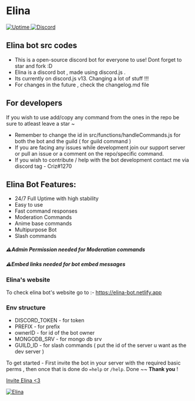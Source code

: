 <p align="center">
            <h1>Elina</h1> </center>
<a href="https://top.gg/bot/842397001954230303">
<img src="https://img.shields.io/uptimerobot/ratio/m790997804-66ac9646a1ea3ae3f97ce201?style=flat-square"
            alt="Uptime">
</a>            
            
<a href="https://discord.gg/Ecy6WpEZsD">
<img alt="Discord" src="https://img.shields.io/discord/782646778347388959?label=Discord">
</a>     
</p>

## Elina bot src codes

- This is a open-source discord bot for everyone to use! Dont forget to star and fork :D
- Elina is a discord bot , made using discord.js .
- Its currently on discord.js v13. Changing a lot of stuff !!!
- For changes in the future , check the changelog.md file

## For developers

If you wish to use add/copy any command from the ones in the repo be sure to atleast leave a star ~

- Remember to change the id in src/functions/handleCommands.js for both the bot and the guild ( for guild command )
- If you are facing any issues while development join our support server or pull an issue or a comment on the repo/specific command.
- If you wish to contribute / help with the bot development contact me via discord tag - Criz#1270

## Elina Bot Features:

- 24/7 Full Uptime with high stability
- Easy to use
- Fast command responses
- Moderation Commands
- Anime base commands
- Multipurpose Bot
- Slash commands

##### ⚠Admin Permission needed for Moderation commands

##### ⚠Embed links needed for bot embed messages

### Elina's website 
To check elina bot's website go to :- https://elina-bot.netlify.app

### Env structure

- DISCORD_TOKEN - for token
- PREFIX - for prefix
- ownerID - for id of the bot owner
- MONGODB_SRV - for mongo db srv
- GUILD_ID - for slash commands ( put the id of the server u want as the dev server )

To get started - First invite the bot in your server with the required basic perms , then once that is done do `=help` or `/help`. Done ~~
**Thank you** !

<a href="https://discord.com/api/oauth2/authorize?client_id=842397001954230303&permissions=1515552374487&scope=bot%20applications.commands">Invite Elina <3</a>

[![Elina](https://images-ext-1.discordapp.net/external/cwWJ910yqrjJyBCDl80ND0lLH3vlxIqAvBbbKLq_04A/%3Fwidth%3D1200%26height%3D393/https/media.discordapp.net/attachments/862619247897477121/862925351851130900/image0.jpg)](https://elina-bot.netlify.app)
